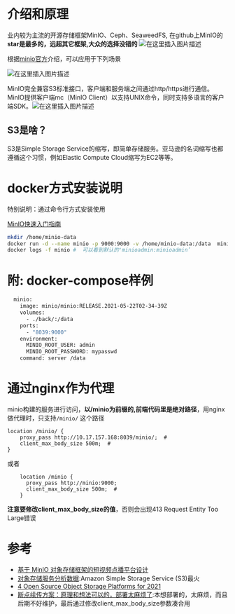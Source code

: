 # 介绍和原理
业内较为主流的开源存储框架MinIO、Ceph、SeaweedFS, 在github上MinIO的**star是最多的，远超其它框架,大众的选择没错的**
![在这里插入图片描述](https://img-blog.csdnimg.cn/20210701161527394.png?x-oss-process=image/watermark,type_ZmFuZ3poZW5naGVpdGk,shadow_10,text_aHR0cHM6Ly9ibG9nLmNzZG4ubmV0L2xpY2hhbmd6aGVuMjAwOA==,size_16,color_FFFFFF,t_70)

根据[minio官方](https://min.io/)介绍，可以应用于下列场景

![在这里插入图片描述](https://img-blog.csdnimg.cn/20210701162239794.png?x-oss-process=image/watermark,type_ZmFuZ3poZW5naGVpdGk,shadow_10,text_aHR0cHM6Ly9ibG9nLmNzZG4ubmV0L2xpY2hhbmd6aGVuMjAwOA==,size_16,color_FFFFFF,t_70)



MinIO完全兼容S3标准接口，客户端和服务端之间通过http/https进行通信。MinIO提供客户端mc（MinIO Client）以支持UNIX命令，同时支持多语言的客户端SDK。![在这里插入图片描述](https://img-blog.csdnimg.cn/2021070116163065.png?x-oss-process=image/watermark,type_ZmFuZ3poZW5naGVpdGk,shadow_10,text_aHR0cHM6Ly9ibG9nLmNzZG4ubmV0L2xpY2hhbmd6aGVuMjAwOA==,size_16,color_FFFFFF,t_70)

## S3是啥？
S3是Simple Storage Service的缩写，即简单存储服务。亚马逊的名词缩写也都遵循这个习惯，例如Elastic Compute Cloud缩写为EC2等等。

# docker方式安装说明

特别说明：通过命令行方式安装使用

[MinIO快速入门指南](https://docs.min.io/cn/minio-quickstart-guide.html)

```bash
mkdir /home/minio-data
docker run -d --name minio -p 9000:9000 -v /home/minio-data:/data  minio/minio server /data
docker logs -f minio #  可以看到默认的'minioadmin:minioadmin’
```

# 附: docker-compose样例

```dockerfile
  minio:
    image: minio/minio:RELEASE.2021-05-22T02-34-39Z
    volumes:
      - ./back/:/data
    ports:
      - "8039:9000"
    environment:
      MINIO_ROOT_USER: admin
      MINIO_ROOT_PASSWORD: mypasswd
    command: server /data
```

# 通过nginx作为代理

minio构建的服务进行访问，**以/minio为前缀的,前端代码里是绝对路径**，用nginx做代理时，只支持`/minio/` 这个路径

```nginx
location /minio/ {
    proxy_pass http://10.17.157.168:8039/minio/;  # 
    client_max_body_size 500m;  # 
}
```

或者

```nginx
    location /minio {
      proxy_pass http://minio:9000;
      client_max_body_size 500m;  # 
    }
```

**注意要修改client_max_body_size的值**，否则会出现413 Request Entity Too Large错误

# 参考
- [基于 MinIO 对象存储框架的短视频点播平台设计](https://www.163.com/dy/article/GCFV3N2H0511FQO9.html)
- [对象存储服务分析数据](https://www.g2.com/categories/object-storage):Amazon Simple Storage Service (S3)最火
- [4 Open Source Object Storage Platforms for 2021](https://betterprogramming.pub/4-open-source-object-storage-platforms-for-2021-ceeaceb7e273)
- [断点续传方案：原理和想法可以的，部署太麻烦了](https://github.com/yuyuanshifu/minio-breakpoint-upload):本想部署的，太麻烦，而且后期不好维护，最后通过修改client_max_body_size参数凑合用


